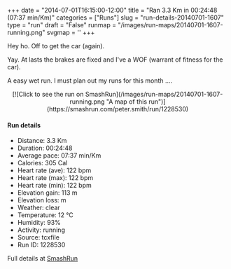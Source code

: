 +++
date = "2014-07-01T16:15:00-12:00"
title = "Ran 3.3 Km in 00:24:48 (07:37 min/Km)"
categories = ["Runs"]
slug = "run-details-20140701-1607"
type = "run"
draft = "False"
runmap = "/images/run-maps/20140701-1607-running.png"
svgmap = '<polyline points="54 3, 54 3, 59 4, 60 1, 58 2, 58 0, 54 2, 47 10, 43 15, 17 39, 33 49, 35 50, 45 53, 57 56, 63 74, 60 85, 82 92, 83 95, 77 99, 79 100, 76 96, 78 91">'
+++

Hey ho. Off to get the car (again). 

Yay. At lasts the brakes are fixed and I've a WOF (warrant of fitness for the car). 

A easy wet run. I must plan out my runs for this month ....



<!--more-->

<center>
[![Click to see the run on SmashRun](/images/run-maps/20140701-1607-running.png "A map of this run")](https://smashrun.com/peter.smith/run/1228530)
</center>

#### Run details

* Distance: 3.3 Km
* Duration: 00:24:48
* Average pace: 07:37 min/Km
* Calories: 305 Cal
* Heart rate (ave): 122 bpm
* Heart rate (max): 122 bpm
* Heart rate (min): 122 bpm
* Elevation gain: 113 m
* Elevation loss:  m
* Weather: clear
* Temperature: 12 &deg;C
* Humidity: 93%
* Activity: running
* Source: tcxfile
* Run ID: 1228530

Full details at [SmashRun](https://smashrun.com/peter.smith/run/1228530)